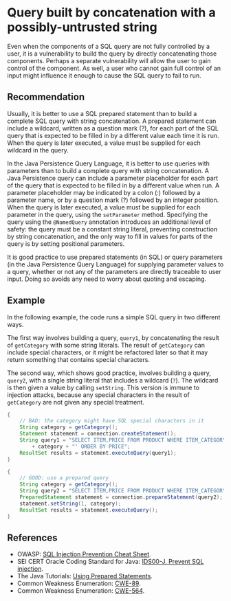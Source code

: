 # Query built by concatenation with a possibly-untrusted string
Even when the components of a SQL query are not fully controlled by a user, it is a vulnerability to build the query by directly concatenating those components. Perhaps a separate vulnerability will allow the user to gain control of the component. As well, a user who cannot gain full control of an input might influence it enough to cause the SQL query to fail to run.


## Recommendation
Usually, it is better to use a SQL prepared statement than to build a complete SQL query with string concatenation. A prepared statement can include a wildcard, written as a question mark (?), for each part of the SQL query that is expected to be filled in by a different value each time it is run. When the query is later executed, a value must be supplied for each wildcard in the query.

In the Java Persistence Query Language, it is better to use queries with parameters than to build a complete query with string concatenation. A Java Persistence query can include a parameter placeholder for each part of the query that is expected to be filled in by a different value when run. A parameter placeholder may be indicated by a colon (:) followed by a parameter name, or by a question mark (?) followed by an integer position. When the query is later executed, a value must be supplied for each parameter in the query, using the `setParameter` method. Specifying the query using the `@NamedQuery` annotation introduces an additional level of safety: the query must be a constant string literal, preventing construction by string concatenation, and the only way to fill in values for parts of the query is by setting positional parameters.

It is good practice to use prepared statements (in SQL) or query parameters (in the Java Persistence Query Language) for supplying parameter values to a query, whether or not any of the parameters are directly traceable to user input. Doing so avoids any need to worry about quoting and escaping.


## Example
In the following example, the code runs a simple SQL query in two different ways.

The first way involves building a query, `query1`, by concatenating the result of `getCategory` with some string literals. The result of `getCategory` can include special characters, or it might be refactored later so that it may return something that contains special characters.

The second way, which shows good practice, involves building a query, `query2`, with a single string literal that includes a wildcard (`?`). The wildcard is then given a value by calling `setString`. This version is immune to injection attacks, because any special characters in the result of `getCategory` are not given any special treatment.


```java
{
    // BAD: the category might have SQL special characters in it
    String category = getCategory();
    Statement statement = connection.createStatement();
    String query1 = "SELECT ITEM,PRICE FROM PRODUCT WHERE ITEM_CATEGORY='"
        + category + "' ORDER BY PRICE";
    ResultSet results = statement.executeQuery(query1);
}

{
    // GOOD: use a prepared query
    String category = getCategory();
    String query2 = "SELECT ITEM,PRICE FROM PRODUCT WHERE ITEM_CATEGORY=? ORDER BY PRICE";
    PreparedStatement statement = connection.prepareStatement(query2);
    statement.setString(1, category);
    ResultSet results = statement.executeQuery();
}
```

## References
* OWASP: [SQL Injection Prevention Cheat Sheet](https://cheatsheetseries.owasp.org/cheatsheets/SQL_Injection_Prevention_Cheat_Sheet.html).
* SEI CERT Oracle Coding Standard for Java: [IDS00-J. Prevent SQL injection](https://wiki.sei.cmu.edu/confluence/display/java/IDS00-J.+Prevent+SQL+injection).
* The Java Tutorials: [Using Prepared Statements](https://docs.oracle.com/javase/tutorial/jdbc/basics/prepared.html).
* Common Weakness Enumeration: [CWE-89](https://cwe.mitre.org/data/definitions/89.html).
* Common Weakness Enumeration: [CWE-564](https://cwe.mitre.org/data/definitions/564.html).
